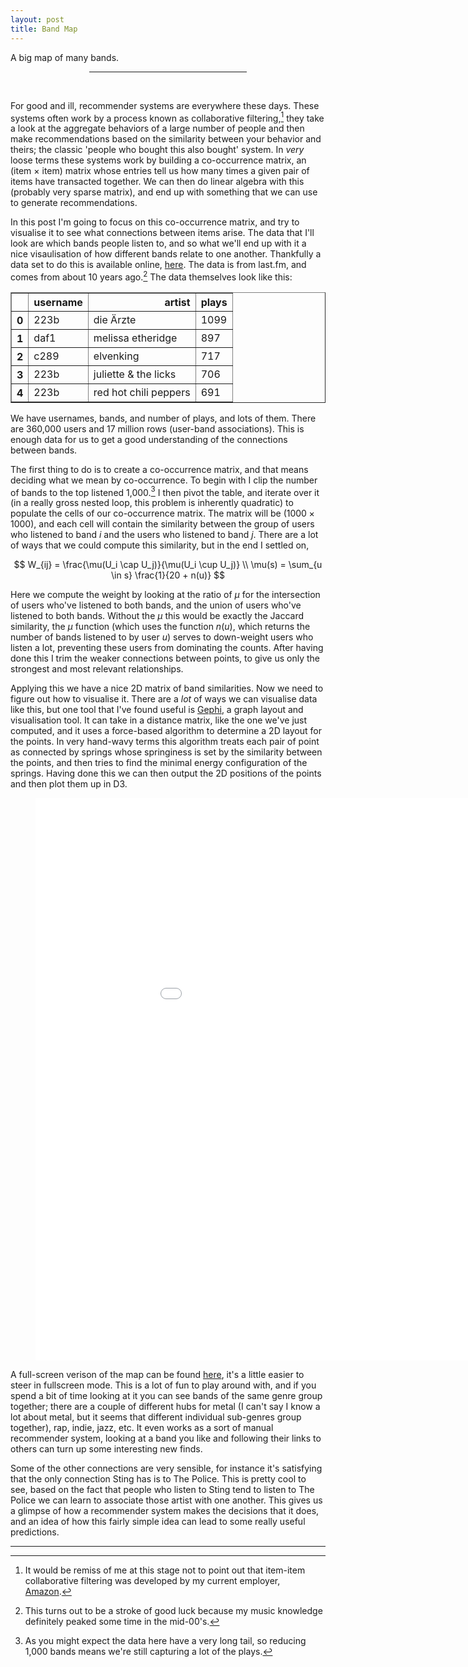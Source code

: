 ```yaml
---
layout: post
title: Band Map
---
```


A big map of many bands.

<center><hr style="width:50%"></center>
<br>

For good and ill, recommender systems are everywhere these days. These systems often work by a process known as collaborative filtering,[^1] they take a look at the aggregate behaviors of a large number of people and then make recommendations based on the similarity between your behavior and theirs; the classic 'people who bought this also bought' system. In *very* loose terms these systems work by building a co-occurrence matrix, an (item $\times$ item) matrix whose entries tell us how many times a given pair of items have transacted together. We can then do linear algebra with this (probably very sparse matrix), and end up with something that we can use to generate recommendations.

In this post I'm going to focus on this co-occurrence matrix, and try to visualise it to see what connections between items arise. The data that I'll look are which bands people listen to, and so what we'll end up with it a nice visaulisation of how different bands relate to one another. Thankfully a data set to do this is available online, [here](https://www.dtic.upf.edu/~ocelma/MusicRecommendationDataset/lastfm-360K.html). The data is from last.fm, and comes from about 10 years ago.[^2] The data themselves look like this:

<table border="1" class="dataframe">
  <thead>
    <tr style="text-align: right;">
      <th></th>
      <th>username</th>
      <th>artist</th>
      <th>plays</th>
    </tr>
  </thead>
  <tbody>
    <tr>
      <th>0</th>
      <td>223b</td>
      <td>die Ärzte</td>
      <td>1099</td>
    </tr>
    <tr>
      <th>1</th>
      <td>daf1</td>
      <td>melissa etheridge</td>
      <td>897</td>
    </tr>
    <tr>
      <th>2</th>
      <td>c289</td>
      <td>elvenking</td>
      <td>717</td>
    </tr>
    <tr>
      <th>3</th>
      <td>223b</td>
      <td>juliette & the licks</td>
      <td>706</td>
    </tr>
    <tr>
      <th>4</th>
      <td>223b</td>
      <td>red hot chili peppers</td>
      <td>691</td>
    </tr>
  </tbody>
</table>

We have usernames, bands, and number of plays, and lots of them. There are 360,000 users and 17 million rows (user-band associations). This is enough data for us to get a good understanding of the connections between bands.

The first thing to do is to create a co-occurrence matrix, and that means deciding what we mean by co-occurrence. To begin with I clip the number of bands to the top listened 1,000.[^3] I then pivot the table, and iterate over it (in a really gross nested loop, this problem is inherently quadratic) to populate the cells of our co-occurrence matrix. The matrix will be ($1000 \times 1000$), and each cell will contain the similarity between the group of users who listened to band $i$ and the users who listened to band $j$. There are a lot of ways that we could compute this similarity, but in the end I settled on,

$$
W_{ij} = \frac{\mu(U_i \cap U_j)}{\mu(U_i \cup U_j)} \\
\mu(s) = \sum_{u \in s} \frac{1}{20 + n(u)}
$$

Here we compute the weight by looking at the ratio of $\mu$ for the intersection of users who've listened to both bands, and the union of users who've listened to both bands. Without the $\mu$ this would be exactly the Jaccard similarity, the $\mu$ function (which uses the function $n(u)$, which returns the number of bands listened to by user $u$) serves to down-weight users who listen a lot, preventing these users from dominating the counts. After having done this I trim the weaker connections between points, to give us only the strongest and most relevant relationships.

Applying this we have a nice 2D matrix of band similarities. Now we need to figure out how to visualise it. There are a *lot* of ways we can visualise data like this, but one tool that I've found useful is [Gephi](https://gephi.org), a graph layout and visualisation tool. It can take in a distance matrix, like the one we've just computed, and it uses a force-based algorithm to determine a 2D layout for the points. In very hand-wavy terms this algorithm treats each pair of point as connected by springs whose springiness is set by the similarity between the points, and then tries to find the minimal energy configuration of the springs. Having done this we can then output the 2D positions of the points and then plot them up in D3.    

<figure class="full-width">
<center>
    <embed src="/images/n-o-r/network/index.html" width="1000px" height="900px" alt="An interactive map should be here, your browser is probably blocking it">
</center>
</figure>

A full-screen verison of the map can be found [here](http://www.n-o-r.xyz/images/n-o-r/network/), it's a little easier to steer in fullscreen mode. This is a lot of fun to play around with, and if you spend a bit of time looking at it you can see bands of the same genre group together; there are a couple of different hubs for metal (I can't say I know a lot about metal, but it seems that different individual sub-genres group together), rap, indie, jazz, etc. It even works as a sort of manual recommender system, looking at a band you like and following their links to others can turn up some interesting new finds.

Some of the other connections are very sensible, for instance it's satisfying that the only connection Sting has is to The Police. This is pretty cool to see, based on the fact that people who listen to Sting tend to listen to The Police we can learn to associate those artist with one another. This gives us a glimpse of how a recommender system makes the decisions that it does, and an idea of how this fairly simple idea can lead to some really useful predictions.




---

[^1]: It would be remiss of me at this stage not to point out that item-item collaborative filtering was developed by my current employer, [Amazon](https://patents.google.com/patent/US6266649).

[^2]: This turns out to be a stroke of good luck because my music knowledge definitely peaked some time in the mid-00's.

[^3]: As you might expect the data here have a very long tail, so reducing 1,000 bands means we're still capturing a lot of the plays.
